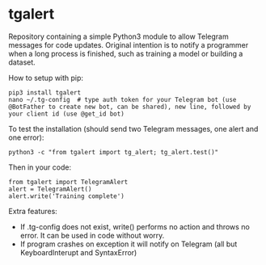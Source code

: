 # tgalert
Repository containing a simple Python3 module to allow Telegram messages for code updates. Original intention is to notify a programmer when a long process is finished, such as training a model or building a dataset.

How to setup with pip:
```
pip3 install tgalert
nano ~/.tg-config  # type auth token for your Telegram bot (use @BotFather to create new bot, can be shared), new line, followed by your client id (use @get_id bot)
```

To test the installation (should send two Telegram messages, one alert and one error):

```
python3 -c "from tgalert import tg_alert; tg_alert.test()"
```

Then in your code:

```
from tgalert import TelegramAlert
alert = TelegramAlert()
alert.write('Training complete')
```

Extra features:

- If .tg-config does not exist, write() performs no action and throws no error. It can be used in code without worry.
- If program crashes on exception it will notify on Telegram (all but KeyboardInterupt and SyntaxError)

